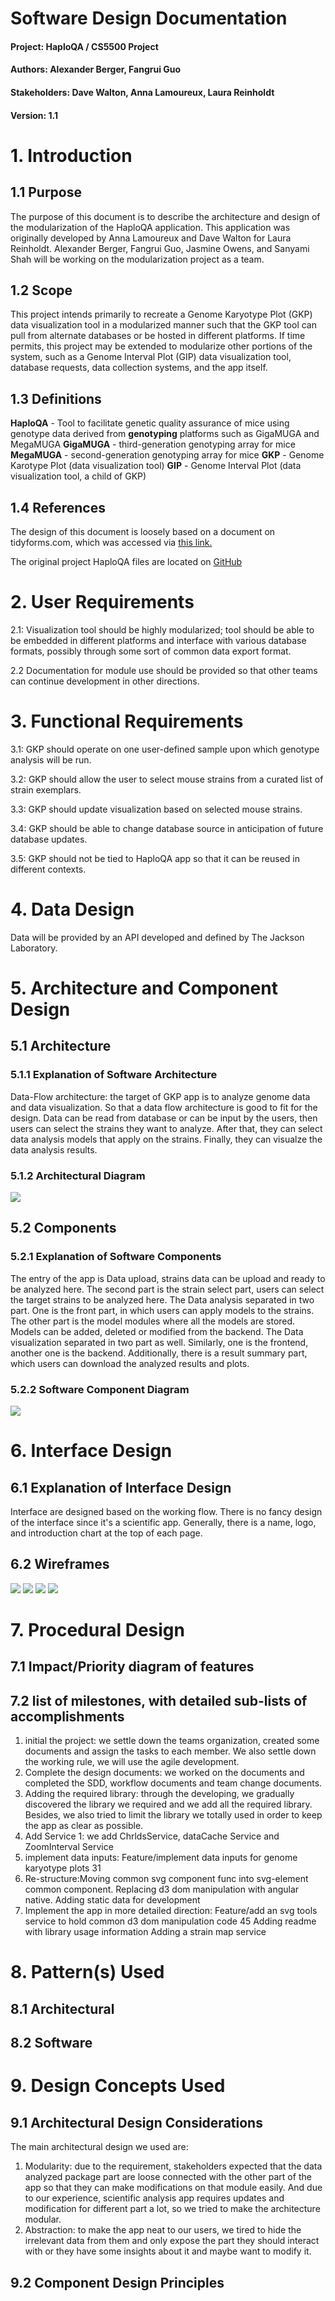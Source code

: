 # Software Design Documentation
#### Project: HaploQA / CS5500 Project
#### Authors: Alexander Berger, Fangrui Guo
#### Stakeholders: Dave Walton, Anna Lamoureux, Laura Reinholdt
#### Version: 1.1

# 1. Introduction 
## 1.1 Purpose 
The purpose of this document is to describe the architecture and design of the modularization of the
HaploQA application. This application was originally developed by Anna Lamoureux and Dave Walton for
Laura Reinholdt. Alexander Berger, Fangrui Guo, Jasmine Owens, and Sanyami Shah will be working on 
the modularization project as a team.


## 1.2 Scope 
This project intends primarily to recreate a Genome Karyotype Plot (GKP) data visualization tool in 
a modularized manner such that the GKP tool can pull from alternate databases or be hosted in 
different platforms. If time permits, this project may be extended to modularize other portions of 
the system, such as a Genome Interval Plot (GIP) data visualization tool, database requests, data 
collection systems, and the app itself.


## 1.3 Definitions
**HaploQA** - Tool to facilitate genetic quality assurance of mice using genotype data derived from 
**genotyping** platforms such as GigaMUGA and MegaMUGA 
**GigaMUGA** - third-generation genotyping array for mice
**MegaMUGA** - second-generation genotyping array for mice
**GKP** - Genome Karotype Plot (data visualization tool)
**GIP** - Genome Interval Plot (data visualization tool, a child of GKP)

## 1.4 References
The design of this document is loosely based on a document on tidyforms.com, which was accessed via
[this link.](https://devlegalsimpli.blob.core.windows.net/pdfseoforms/pdf-20180219t134432z-001/pdf/software-design-document-2.pdf)

The original project HaploQA files are located on 
[GitHub](https://github.com/TheJacksonLaboratory/haploqa)

# 2. User Requirements
2.1:  Visualization tool should be highly modularized; tool should be able to be embedded in 
different platforms and interface with various database formats, possibly through some sort of 
common data export format.

2.2 Documentation for module use should be provided so that other teams can continue development in 
other directions.


# 3. Functional Requirements
3.1:  GKP should operate on one user-defined sample upon which genotype analysis will be run.

3.2: GKP should allow the user to select mouse strains from a curated list of strain exemplars.
 
3.3: GKP should update visualization based on selected mouse strains.

3.4: GKP should be able to change database source in anticipation of future database updates.

3.5: GKP should not be tied to HaploQA app so that it can be reused in different contexts.


# 4. Data Design 
Data will be provided by an API developed and defined by The Jackson Laboratory.

# 5. Architecture and Component Design
## 5.1 Architecture
### 5.1.1 Explanation of Software Architecture
Data-Flow architecture: the target of GKP app is to analyze genome data and data visualization. So that a data flow architecture is good to fit for the design.
Data can be read from database or can be input by the users, then users can select the strains they want to analyze. After that, they can select data analysis models that apply on the strains. Finally, they can visualze the data analysis results.
### 5.1.2 Architectural Diagram
![](https://github.com/bergsalex/roux-cs5500-haploqa/blob/feature/software-design-description-1/docs/design/architecture%20design.png)

## 5.2 Components
### 5.2.1 Explanation of Software Components
The entry of the app is Data upload, strains data can be upload and ready to be analyzed here. The second part is the strain select part, users can select the target strains to be analyzed here. 
The Data analysis separated in two part. One is the front part, in which users can apply models to the strains. The other part is the model modules where all the models are stored. Models can be added, deleted or modified from the backend.
The Data visualization separated in two part as well. Similarly, one is the frontend, another one is the backend.
Additionally, there is a result summary part, which users can download the analyzed results and plots.
### 5.2.2 Software Component Diagram
![](https://github.com/bergsalex/roux-cs5500-haploqa/blob/feature/software-design-description-1/docs/design/component%20design.png)

# 6. Interface Design
## 6.1 Explanation of Interface Design
Interface are designed based on the working flow. There is no fancy design of the interface since it's a scientific app. Generally, there is a name, logo, and introduction chart at the top of each page. 
## 6.2 Wireframes
![](https://github.com/bergsalex/roux-cs5500-haploqa/blob/feature/software-design-description-1/docs/design/InterfaceA.jpeg)
![](https://github.com/bergsalex/roux-cs5500-haploqa/blob/feature/software-design-description-1/docs/design/InterfaceB.jpeg)
![](https://github.com/bergsalex/roux-cs5500-haploqa/blob/feature/software-design-description-1/docs/design/InterfaceC.jpeg)
![](https://github.com/bergsalex/roux-cs5500-haploqa/blob/feature/software-design-description-1/docs/design/InterfaceD.jpeg)
# 7. Procedural Design
## 7.1 Impact/Priority diagram of features

## 7.2 list of milestones, with detailed sub-lists of accomplishments
1. initial the project: we settle down the teams organization, created some documents and assign the tasks to each member. We also settle down the working rule, we will use the agile development.
2. Complete the design documents: we worked on the documents and completed the SDD, workflow documents and team change documents.
3. Adding the required library: through the developing, we gradually discovered the library we required and we add all the required library. Besides, we also tried to limit the library we totally used in order to keep the app as clear as possible.
4. Add Service 1: we add ChrldsService, dataCache Service and ZoomInterval Service
5. implement data inputs: Feature/implement data inputs for genome karyotype plots 31
6. Re-structure:Moving common svg component func into svg-element common component. 
  Replacing d3 dom manipulation with angular native.
  Adding static data for development
7. Implement the app in more detailed direction:
  Feature/add an svg tools service to hold common d3 dom manipulation code 45
  Adding readme with library usage information
  Adding a strain map service
  
  
  
# 8. Pattern(s) Used
## 8.1 Architectural
## 8.2 Software

# 9. Design Concepts Used
## 9.1 Architectural Design Considerations
The main architectural design we used are:
1. Modularity: due to the requirement, stakeholders expected that the data analyzed package part are loose connected with the other part of the app so that they can make modifications on that module easily. And due to our experience, scientific analysis app requires updates and modification for different part a lot, so we tried to make the architecture modular.
2. Abstraction: to make the app neat to our users, we tired to hide the irrelevant data from them and only expose the part they should interact with or they have some insights about it and maybe want to modify it.
## 9.2 Component Design Principles
